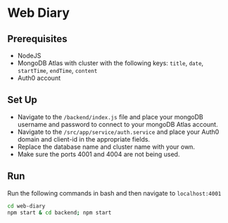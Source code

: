 # Web Diary

## Prerequisites
* NodeJS
* MongoDB Atlas with cluster with the following keys: `title`, `date`, `startTime`, `endTime`, `content`
* Auth0 account

## Set Up
* Navigate to the `/backend/index.js` file and place your mongoDB username and password to connect to your mongoDB Atlas account.
* Navigate to the `/src/app/service/auth.service` and place your Auth0 domain and client-id in the appropriate fields.
* Replace the database name and cluster name with your own.
* Make sure the ports 4001 and 4004 are not being used.

## Run
Run the following commands in bash and then navigate to `localhost:4001`
```bash
cd web-diary
npm start & cd backend; npm start
```

